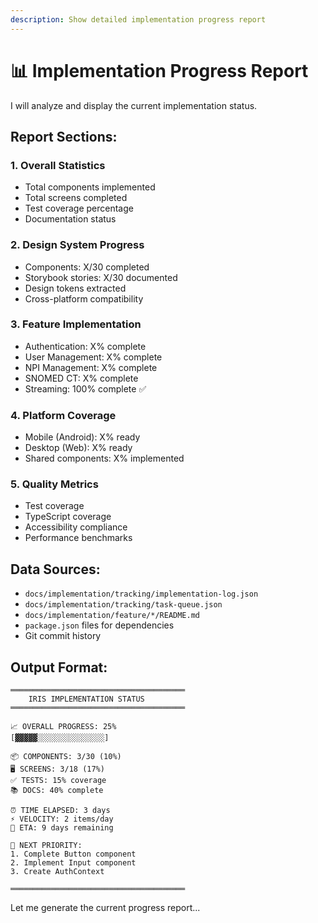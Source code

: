 ```yaml
---
description: Show detailed implementation progress report
---
```


# 📊 Implementation Progress Report

I will analyze and display the current implementation status.

## Report Sections:

### 1. Overall Statistics
- Total components implemented
- Total screens completed
- Test coverage percentage
- Documentation status

### 2. Design System Progress
- Components: X/30 completed
- Storybook stories: X/30 documented
- Design tokens extracted
- Cross-platform compatibility

### 3. Feature Implementation
- Authentication: X% complete
- User Management: X% complete
- NPI Management: X% complete
- SNOMED CT: X% complete
- Streaming: 100% complete ✅

### 4. Platform Coverage
- Mobile (Android): X% ready
- Desktop (Web): X% ready
- Shared components: X% implemented

### 5. Quality Metrics
- Test coverage
- TypeScript coverage
- Accessibility compliance
- Performance benchmarks

## Data Sources:
- `docs/implementation/tracking/implementation-log.json`
- `docs/implementation/tracking/task-queue.json`
- `docs/implementation/feature/*/README.md`
- `package.json` files for dependencies
- Git commit history

## Output Format:
```
═══════════════════════════════════════
    IRIS IMPLEMENTATION STATUS
═══════════════════════════════════════

📈 OVERALL PROGRESS: 25%
[▓▓▓▓▓░░░░░░░░░░░░░░░]

📦 COMPONENTS: 3/30 (10%)
🖥️ SCREENS: 3/18 (17%)
✅ TESTS: 15% coverage
📚 DOCS: 40% complete

⏰ TIME ELAPSED: 3 days
⚡ VELOCITY: 2 items/day
📅 ETA: 9 days remaining

🎯 NEXT PRIORITY:
1. Complete Button component
2. Implement Input component
3. Create AuthContext

═══════════════════════════════════════
```

Let me generate the current progress report...